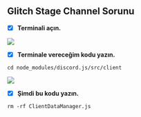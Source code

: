 ## Glitch Stage Channel Sorunu
- [x] **Terminali açın.**

![](https://i.imgur.com/ArKO9Eq.png)

- [x] **Terminale vereceğim kodu yazın.**
```console
cd node_modules/discord.js/src/client
```

![](https://i.imgur.com/x9KMhlg.png)

- [x] **Şimdi bu kodu yazın.**
```console
rm -rf ClientDataManager.js
```
